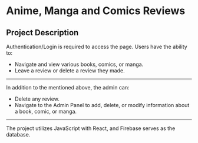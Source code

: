 # Anime, Manga and Comics Reviews
## Project Description

Authentication/Login is required to access the page. Users have the ability to:

- Navigate and view various books, comics, or manga.
- Leave a review or delete a review they made.

---

In addition to the mentioned above, the admin can:

- Delete any review.
- Navigate to the Admin Panel to add, delete, or modify information about a book, comic, or manga.

---

The project utilizes JavaScript with React, and Firebase serves as the database.
